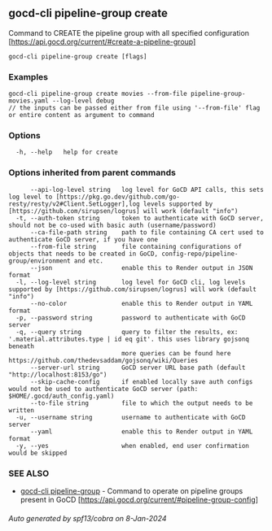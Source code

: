 ## gocd-cli pipeline-group create

Command to CREATE the pipeline group with all specified configuration [https://api.gocd.org/current/#create-a-pipeline-group]

```
gocd-cli pipeline-group create [flags]
```

### Examples

```
gocd-cli pipeline-group create movies --from-file pipeline-group-movies.yaml --log-level debug
// the inputs can be passed either from file using '--from-file' flag or entire content as argument to command
```

### Options

```
  -h, --help   help for create
```

### Options inherited from parent commands

```
      --api-log-level string   log level for GoCD API calls, this sets log level to [https://pkg.go.dev/github.com/go-resty/resty/v2#Client.SetLogger],log levels supported by [https://github.com/sirupsen/logrus] will work (default "info")
  -t, --auth-token string      token to authenticate with GoCD server, should not be co-used with basic auth (username/password)
      --ca-file-path string    path to file containing CA cert used to authenticate GoCD server, if you have one
      --from-file string       file containing configurations of objects that needs to be created in GoCD, config-repo/pipeline-group/environment and etc.
      --json                   enable this to Render output in JSON format
  -l, --log-level string       log level for GoCD cli, log levels supported by [https://github.com/sirupsen/logrus] will work (default "info")
      --no-color               enable this to Render output in YAML format
  -p, --password string        password to authenticate with GoCD server
  -q, --query string           query to filter the results, ex: '.material.attributes.type | id eq git'. this uses library gojsonq beneath
                               more queries can be found here https://github.com/thedevsaddam/gojsonq/wiki/Queries
      --server-url string      GoCD server URL base path (default "http://localhost:8153/go")
      --skip-cache-config      if enabled locally save auth configs would not be used to authenticate GoCD server (path: $HOME/.gocd/auth_config.yaml)
      --to-file string         file to which the output needs to be written
  -u, --username string        username to authenticate with GoCD server
      --yaml                   enable this to Render output in YAML format
  -y, --yes                    when enabled, end user confirmation would be skipped
```

### SEE ALSO

* [gocd-cli pipeline-group](gocd-cli_pipeline-group.md)	 - Command to operate on pipeline groups present in GoCD [https://api.gocd.org/current/#pipeline-group-config]

###### Auto generated by spf13/cobra on 8-Jan-2024
